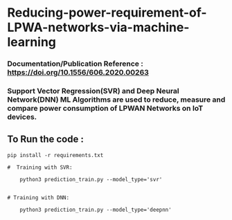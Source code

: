 # Reducing-power-requirement-of-LPWA-networks-via-machine-learning


### Documentation/Publication Reference : https://doi.org/10.1556/606.2020.00263


### Support Vector Regression(SVR) and Deep Neural Network(DNN) ML Algorithms are used to reduce, measure and compare power consumption of LPWAN Networks on IoT devices.


## To Run the code :

	pip install -r requirements.txt

	#  Training with SVR: 

		python3 prediction_train.py --model_type='svr'


	# Training with DNN: 

		python3 prediction_train.py --model_type='deepnn' 

